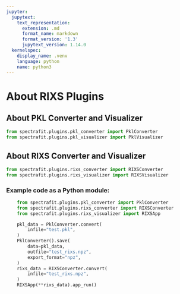 ```yaml
---
jupyter:
  jupytext:
    text_representation:
      extension: .md
      format_name: markdown
      format_version: '1.3'
      jupytext_version: 1.14.0
  kernelspec:
    display_name: .venv
    language: python
    name: python3
---
```


# About RIXS Plugins


## About PKL Converter and Visualizer

```python
from spectrafit.plugins.pkl_converter import PklConverter
from spectrafit.plugins.pkl_visualizer import PklVisualizer
```

## About RIXS Converter and Visualizer

```python
from spectrafit.plugins.rixs_converter import RIXSConverter
from spectrafit.plugins.rixs_visualizer import RIXSVisualizer
```

<!-- #region -->
### Example code as a Python module:

```python
    from spectrafit.plugins.pkl_converter import PklConverter
    from spectrafit.plugins.rixs_converter import RIXSConverter
    from spectrafit.plugins.rixs_visualizer import RIXSApp

    pkl_data = PklConverter.convert(
        infile="test.pkl",
    )
    PklConverter().save(
        data=pkl_data,
        outfile="test_rixs.npz",
        export_format="npz",
    )
    rixs_data = RIXSConverter.convert(
        infile="test_rixs.npz",
    )
    RIXSApp(**rixs_data).app_run()
```
<!-- #endregion -->
